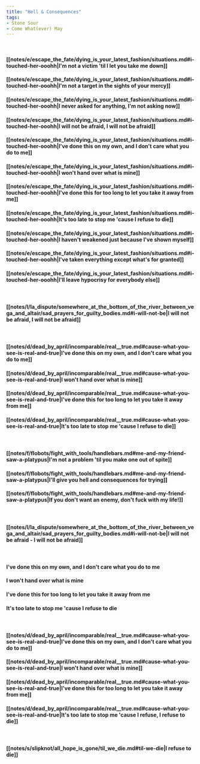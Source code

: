 ```yaml
---
title: "Hell & Consequences"
tags:
- Stone Sour
- Come What(ever) May
---
```

&nbsp;
#### [[notes/e/escape_the_fate/dying_is_your_latest_fashion/situations.md#i-touched-her-ooohh|I'm not a victim 'til I let you take me down]]
#### [[notes/e/escape_the_fate/dying_is_your_latest_fashion/situations.md#i-touched-her-ooohh|I'm not a target in the sights of your mercy]]
#### [[notes/e/escape_the_fate/dying_is_your_latest_fashion/situations.md#i-touched-her-ooohh|I never asked for anything, I'm not asking now]]
#### [[notes/e/escape_the_fate/dying_is_your_latest_fashion/situations.md#i-touched-her-ooohh|I will not be afraid, I will not be afraid]]
#### [[notes/e/escape_the_fate/dying_is_your_latest_fashion/situations.md#i-touched-her-ooohh|I've done this on my own, and I don't care what you do to me]]
#### [[notes/e/escape_the_fate/dying_is_your_latest_fashion/situations.md#i-touched-her-ooohh|I won't hand over what is mine]]
#### [[notes/e/escape_the_fate/dying_is_your_latest_fashion/situations.md#i-touched-her-ooohh|I've done this for too long to let you take it away from me]]
#### [[notes/e/escape_the_fate/dying_is_your_latest_fashion/situations.md#i-touched-her-ooohh|It's too late to stop me 'cause I refuse to die]]
#### [[notes/e/escape_the_fate/dying_is_your_latest_fashion/situations.md#i-touched-her-ooohh|I haven't weakened just because I've shown myself]]
#### [[notes/e/escape_the_fate/dying_is_your_latest_fashion/situations.md#i-touched-her-ooohh|I've taken everything except what's for granted]]
#### [[notes/e/escape_the_fate/dying_is_your_latest_fashion/situations.md#i-touched-her-ooohh|I'll leave hypocrisy for everybody else]]
&nbsp;
#### [[notes/l/la_dispute/somewhere_at_the_bottom_of_the_river_between_vega_and_altair/sad_prayers_for_guilty_bodies.md#i-will-not-be|I will not be afraid, I will not be afraid]]
&nbsp;
#### [[notes/d/dead_by_april/incomparable/real__true.md#cause-what-you-see-is-real-and-true|I've done this on my own, and I don't care what you do to me]]
#### [[notes/d/dead_by_april/incomparable/real__true.md#cause-what-you-see-is-real-and-true|I won't hand over what is mine]]
#### [[notes/d/dead_by_april/incomparable/real__true.md#cause-what-you-see-is-real-and-true|I've done this for too long to let you take it away from me]]
#### [[notes/d/dead_by_april/incomparable/real__true.md#cause-what-you-see-is-real-and-true|It's too late to stop me 'cause I refuse to die]]
&nbsp;
#### [[notes/f/flobots/fight_with_tools/handlebars.md#me-and-my-friend-saw-a-platypus|I'm not a problem 'til you make one out of spite]]
#### [[notes/f/flobots/fight_with_tools/handlebars.md#me-and-my-friend-saw-a-platypus|I'll give you hell and consequences for trying]]
#### [[notes/f/flobots/fight_with_tools/handlebars.md#me-and-my-friend-saw-a-platypus|If you don't want an enemy, don't fuck with my life!]]
&nbsp;
#### [[notes/l/la_dispute/somewhere_at_the_bottom_of_the_river_between_vega_and_altair/sad_prayers_for_guilty_bodies.md#i-will-not-be|I will not be afraid - I will not be afraid]]
&nbsp;
#### I've done this on my own, and I don't care what you do to me
#### I won't hand over what is mine
#### I've done this for too long to let you take it away from me
#### It's too late to stop me 'cause I refuse to die
&nbsp;
#### [[notes/d/dead_by_april/incomparable/real__true.md#cause-what-you-see-is-real-and-true|I've done this on my own, and I don't care what you do to me]]
#### [[notes/d/dead_by_april/incomparable/real__true.md#cause-what-you-see-is-real-and-true|I won't hand over what is mine]]
#### [[notes/d/dead_by_april/incomparable/real__true.md#cause-what-you-see-is-real-and-true|I've done this for too long to let you take it away from me]]
#### [[notes/d/dead_by_april/incomparable/real__true.md#cause-what-you-see-is-real-and-true|It's too late to stop me 'cause I refuse, I refuse to die]]
&nbsp;
#### [[notes/s/slipknot/all_hope_is_gone/til_we_die.md#til-we-die|I refuse to die]]
